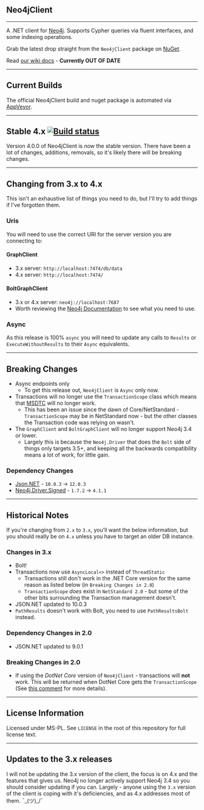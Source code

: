 ﻿## Neo4jClient 
---

A .NET client for [Neo4j](https://neo4j.com). Supports Cypher queries via fluent interfaces, and some indexing operations.

Grab the latest drop straight from the `Neo4jClient` package on [NuGet](http://nuget.org/List/Packages/Neo4jClient).

Read [our wiki docs](https://github.com/DotNet4Neo4j/Neo4jClient/wiki) - **Currently OUT OF DATE**

---
## Current Builds
The official Neo4jClient build and nuget package is automated via [AppVeyor](http://www.appveyor.com). 

---
## Stable 4.x [![Build status](https://ci.appveyor.com/api/projects/status/q96upd53uq0hyepe?svg=true)](https://ci.appveyor.com/project/ChrisSkardon/neo4jclient)

Version 4.0.0 of Neo4jClient is _now_ the stable version. There have been a lot of changes, additions, removals, so it's likely there will be breaking changes.

---

## Changing from 3.x to 4.x

This isn't an exhaustive list of things you need to do, but I'll try to add things if I've forgotten them.

### Uris

You will need to use the correct URI for the server version you are connecting to:

#### GraphClient
  * 3.x server: `http://localhost:7474/db/data`
  * 4.x server: `http://localhost:7474/`

#### BoltGraphClient
 * 3.x or 4.x server: `neo4j://localhost:7687`
 * Worth reviewing the [Neo4j Documentation](https://neo4j.com/docs/driver-manual/current/client-applications/#driver-configuration-examples) to see what you need to use.

 ### Async

 As this release is 100% `async` you will need to update any calls to `Results` or `ExecuteWithoutResults` to their `Async` equivalents.

---

## Breaking Changes

* Async endpoints only
  * To get this release out, `Neo4jClient` is `Async` only now. 
* Transactions will no longer use the `TransactionScope` class which means that [MSDTC](https://en.wikipedia.org/wiki/Microsoft_Distributed_Transaction_Coordinator) will no longer work.
  * This has been an issue since the dawn of Core/NetStandard - `TransactionScope` may be in NetStandard now - but the other classes the Transaction code was relying on wasn't. 
* The `GraphClient` and `BoltGraphClient` will no longer support Neo4j 3.4 or lower.
  * Largely this is because the `Neo4j.Driver` that does the `Bolt` side of things only targets 3.5+, and keeping all the backwards compatibility means a lot of work, for little gain.

### Dependency Changes

* [Json.NET](https://www.nuget.org/packages/Newtonsoft.Json/) - `10.0.3` -> `12.0.3`
* [Neo4j.Driver.Signed](https://www.nuget.org/packages/Neo4j.Driver.Signed/4.1.1) - `1.7.2` -> `4.1.1`

---
## Historical Notes

If you're changing from `2.x` to `3.x`, you'll want the below information, but you should really be on `4.x` unless you have to target an older DB instance.

### Changes in 3.x

* Bolt!
* Transactions now use `AsyncLocal<>` instead of `ThreadStatic`
  * Transactions still don't work in the .NET Core version for the same reason as listed below (in `Breaking Changes in 2.0`)
  * `TransactionScope` _does_ exist in `NetStandard 2.0` - but some of the other bits surrounding the Transaction management doesn't. 
* JSON.NET updated to 10.0.3
* `PathResults` doesn't work with Bolt, you need to use `PathResultsBolt` instead.

### Dependency Changes in 2.0

* JSON.NET updated to 9.0.1 

### Breaking Changes in 2.0

* If using the *DotNet Core* version of `Neo4jClient` - transactions will **not** work. This will be returned when DotNet Core gets the `TransactionScope` (See [this comment](https://github.com/Readify/Neo4jClient/issues/135#issuecomment-231981065) for more details).

---

## License Information

Licensed under MS-PL. See `LICENSE` in the root of this repository for full license text.

---

## Updates to the 3.x releases

I will not be updating the 3.x version of the client, the focus is on 4.x and the features that gives us. Neo4j no longer actively support Neo4j 3.4 so you should consider updating if you can. Largely - anyone using the `3.x` version of the client is coping with it's deficiencies, and as 4.x addresses most of them. ¯\_(ツ)_/¯
